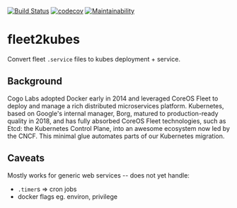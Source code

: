 [![Build Status](https://travis-ci.org/cogolabs/fleet2kubes.svg?branch=master)](https://travis-ci.org/cogolabs/fleet2kubes)
[![codecov](https://codecov.io/gh/cogolabs/fleet2kubes/branch/master/graph/badge.svg)](https://codecov.io/gh/cogolabs/fleet2kubes)
[![Maintainability](https://api.codeclimate.com/v1/badges/699f80c897e5cd1865ba/maintainability)](https://codeclimate.com/github/cogolabs/fleet2kubes/maintainability)

# fleet2kubes

Convert fleet `.service` files to kubes deployment + service.

## Background

Cogo Labs adopted Docker early in 2014 and leveraged CoreOS Fleet to deploy and manage a rich distributed microservices platform. Kubernetes, based on Google's internal manager, Borg, matured to production-ready quality in 2018, and has fully absorbed CoreOS Fleet technologies, such as Etcd: the Kubernetes Control Plane, into an awesome ecosystem now led by the CNCF. This minimal glue automates parts of our Kubernetes migration.

## Caveats

Mostly works for generic web services -- does not yet handle:
- `.timer`s => cron jobs
- docker flags eg. environ, privilege
